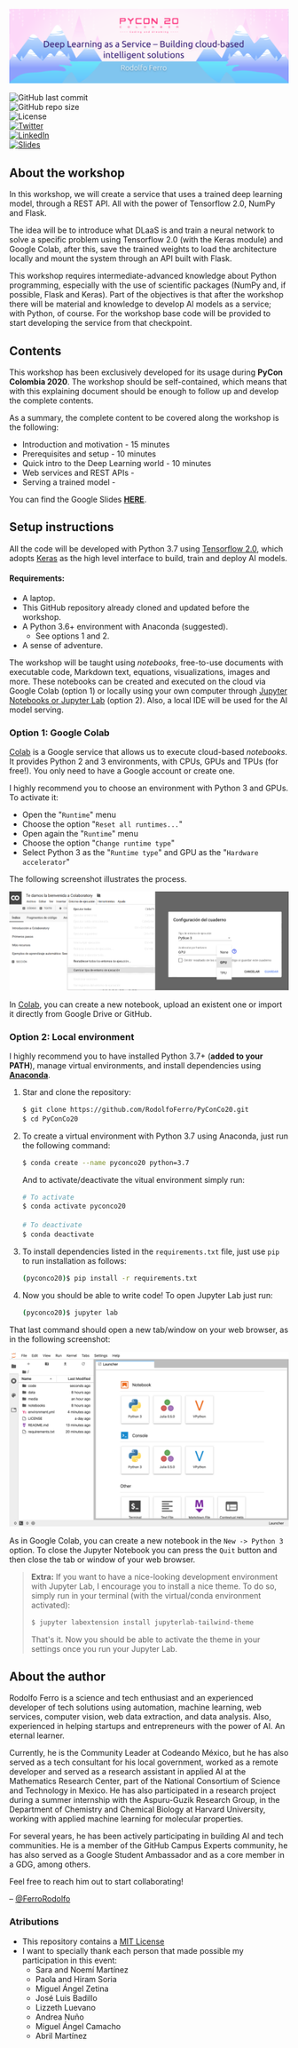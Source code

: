 ![PyConCo20](media/banner.png)

![GitHub last commit](https://img.shields.io/github/last-commit/RodolfoFerro/PyConCo20?style=for-the-badge) <br>
![GitHub repo size](https://img.shields.io/github/repo-size/RodolfoFerro/PyConCo20?style=for-the-badge) <br>
![License](https://img.shields.io/github/license/RodolfoFerro/PyConCo20?style=for-the-badge) <br>
[![Twitter](https://img.shields.io/twitter/follow/FerroRodolfo?label=Twitter&logo=twitter&style=for-the-badge)](https://twitter.com/FerroRodolfo/) <br>
[![LinkedIn](https://img.shields.io/badge/-LinkedIn-black.svg?style=for-the-badge&logo=linkedin&colorB=555)](https://www.linkedin.com/in/rodolfoferro/) <br>
[![Slides](https://img.shields.io/static/v1?label=Slides&message=Google%20Slides&color=tomato&style=for-the-badge)](#)



## About the workshop

In this workshop, we will create a service that uses a trained deep learning model, through a REST API. All with the power of Tensorflow 2.0, NumPy and Flask.

The idea will be to introduce what DLaaS is and train a neural network to solve a specific problem using Tensorflow 2.0 (with the Keras module) and Google Colab, after this, save the trained weights to load the architecture locally and mount the system through an API built with Flask.

This workshop requires intermediate-advanced knowledge about Python programming, especially with the use of scientific packages (NumPy and, if possible, Flask and Keras). Part of the objectives is that after the workshop there will be material and knowledge to develop AI models as a service; with Python, of course. For the workshop base code will be provided to start developing the service from that checkpoint.


## Contents

This workshop has been exclusively developed for its usage during **PyCon Colombia 2020**. The workshop should be self-contained, which means that with this explaining document should be enough to follow up and develop the complete contents.

As a summary, the complete content to be covered along the workshop is the following:
- Introduction and motivation - 15 minutes
- Prerequisites and setup - 10 minutes
- Quick intro to the Deep Learning world - 10 minutes
- Web services and REST APIs -
- Serving a trained model -

You can find the Google Slides [**HERE**](#).


## Setup instructions

All the code will be developed with Python 3.7 using [Tensorflow 2.0](https://www.tensorflow.org/), which adopts [Keras](https://www.tensorflow.org/versions/r2.0/api_docs/python/tf/keras) as the high level interface to build, train and deploy AI models.

#### Requirements:

* A laptop.
* This GitHub repository already cloned and updated before the workshop.
* A Python 3.6+ environment with Anaconda (suggested).
  * See options 1 and 2.
* A sense of adventure.

The workshop will be taught using *notebooks*, free-to-use documents with executable code, Markdown text, equations, visualizations, images and more. These notebooks can be created and executed on the cloud via Google Colab (option 1) or locally using your own computer through [Jupyter Notebooks or Jupyter Lab](https://jupyter.org/) (option 2). Also, a local IDE will be used for the AI model serving.

### Option 1: Google Colab

[Colab](https://colab.research.google.com) is a Google service that allows us to execute cloud-based *notebooks*. It provides Python 2 and 3 environments, with CPUs, GPUs and TPUs (for free!). You only need to have a Google account or create one.

I highly recommend you to choose an environment with Python 3 and GPUs. To activate it:

* Open the "`Runtime`" menu
* Choose the option "`Reset all runtimes...`"
* Open again the "`Runtime`" menu
* Choose the option "`Change runtime type`"
* Select Python 3 as the "`Runtime type`" and GPU as the "`Hardware accelerator`"

The following screenshot illustrates the process.

![Google Colab](media/accelerator.png)

In [Colab](https://colab.research.google.com), you can create a new notebook, upload an existent one or import it directly from Google Drive or GitHub.

### Option 2: Local environment

I highly recommend you to have installed Python 3.7+ (**added to your PATH**), manage virtual environments, and install dependencies using [**Anaconda**](https://www.anaconda.com/).

1. Star and clone the repository:

   ```bash
   $ git clone https://github.com/RodolfoFerro/PyConCo20.git
   $ cd PyConCo20
   ```

2. To create a virtual environment with Python 3.7 using Anaconda, just run the following command:

   ```bash
   $ conda create --name pyconco20 python=3.7
   ```

   And to activate/deactivate the vitual environment simply run:

   ```bash
   # To activate
   $ conda activate pyconco20

   # To deactivate
   $ conda deactivate
   ```

3. To install dependencies listed in the `requirements.txt` file, just use `pip` to run installation as follows:

   ```bash
   (pyconco20)$ pip install -r requirements.txt
   ```

4. Now you should be able to write code! To open Jupyter Lab just run:

   ```bash
   (pyconco20)$ jupyter lab
   ```

That last command should open a new tab/window on your web browser, as in the following screenshot:

![Jupyter Lab](media/jupyter_lab.png)

As in Google Colab, you can create a new notebook in the `New -> Python 3` option. To close the Jupyter Notebook you can press the `Quit` button and then close the tab or window of your web browser.

> **Extra:**
> If you want to have a nice-looking development environment with Jupyter Lab, I encourage you to install a nice theme. To do so, simply run in your terminal (with the virtual/conda environment activated):
> ```bash
> $ jupyter labextension install jupyterlab-tailwind-theme
> ```
>That's it. Now you should be able to activate the theme in your settings once you run your Jupyter Lab.


## About the author

Rodolfo Ferro is a science and tech enthusiast and an experienced developer of tech solutions using automation, machine learning, web services, computer vision, web data extraction, and data analysis. Also, experienced in helping startups and entrepreneurs with the power of AI. An eternal learner.

Currently, he is the Community Leader at Codeando México, but he has also served as a tech consultant for his local government, worked as a remote developer and served as a research assistant in applied AI at the Mathematics Research Center, part of the National Consortium of Science and Technology in Mexico. He has also participated in a research project during a summer internship with the Aspuru-Guzik Research Group, in the Department of Chemistry and Chemical Biology at Harvard University, working with applied machine learning for molecular properties.

For several years, he has been actively participating in building AI and tech communities. He is a member of the GitHub Campus Experts community, he has also served as a Google Student Ambassador and as a core member in a GDG, among others.

Feel free to reach him out to start collaborating!

– [@FerroRodolfo](https://twitter.com/FerroRodolfo/)


### Atributions

- This repository contains a [MIT License](https://github.com/RodolfoFerro/PyConCo20/blob/master/LICENSE)
- I want to specially thank each person that made possible my participation in this event:
  - Sara and Noemí Martínez
  - Paola and Hiram Soria
  - Miguel Ángel Zetina
  - José Luis Badillo
  - Lizzeth Luevano
  - Andrea Nuño
  - Miguel Ángel Camacho
  - Abril Martínez
